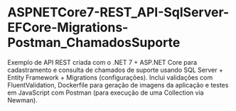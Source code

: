 # ASPNETCore7-REST_API-SqlServer-EFCore-Migrations-Postman_ChamadosSuporte
Exemplo de API REST criada com o .NET 7 + ASP.NET Core para cadastramento e consulta de chamados de suporte usando SQL Server + Entity Framework + Migrations (configurações). Inclui validações com FluentValidation, Dockerfile para geração de imagens da aplicação e testes em JavaScript com Postman (para execução de uma Collection via Newman).
